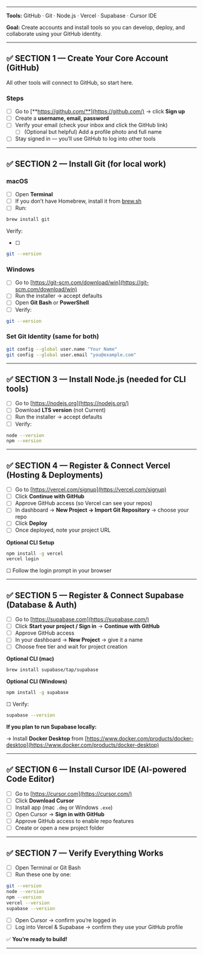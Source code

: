 
---


**Tools:** GitHub · Git · Node.js · Vercel · Supabase · Cursor IDE


**Goal:** Create accounts and install tools so you can develop, deploy, and collaborate using your GitHub identity.


---


## ✅ SECTION 1 — Create Your Core Account (GitHub)


All other tools will connect to GitHub, so start here.


### Steps

- [ ] Go to [**https://github.com/**](https://github.com/) → click **Sign up**
- [ ] Create a **username, email, password**
- [ ] Verify your email (check your inbox and click the GitHub link)
	- [ ] (Optional but helpful) Add a profile photo and full name
- [ ] Stay signed in — you’ll use GitHub to log into other tools

---


## ✅ SECTION 2 — Install Git (for local work)


### macOS

- [ ] Open **Terminal**
- [ ] If you don’t have Homebrew, install it from [brew.sh](https://brew.sh/)
- [ ] Run:

```bash
brew install git

```


Verify:

- [ ] 

```bash
git --version

```


### Windows

- [ ] Go to [https://git-scm.com/download/win](https://git-scm.com/download/win)
- [ ] Run the installer → accept defaults
- [ ] Open **Git Bash** or **PowerShell**
- [ ] Verify:

```bash
git --version

```


### Set Git Identity (same for both)


```bash
git config --global user.name "Your Name"
git config --global user.email "you@example.com"

```


---


## ✅ SECTION 3 — Install Node.js (needed for CLI tools)

- [ ] Go to [https://nodejs.org](https://nodejs.org/)
- [ ] Download **LTS version** (not Current)
- [ ] Run the installer → accept defaults
- [ ] Verify:

```bash
node --version
npm --version

```


---


## ✅ SECTION 4 — Register & Connect Vercel (Hosting & Deployments)

- [ ] Go to [https://vercel.com/signup](https://vercel.com/signup)
- [ ] Click **Continue with GitHub**
- [ ] Approve GitHub access (so Vercel can see your repos)
- [ ] In dashboard → **New Project → Import Git Repository** → choose your repo
- [ ] Click **Deploy**
- [ ] Once deployed, note your project URL

**Optional CLI Setup**


```bash
npm install -g vercel
vercel login

```


☐ Follow the login prompt in your browser


---


## ✅ SECTION 5 — Register & Connect Supabase (Database & Auth)

- [ ] Go to [https://supabase.com](https://supabase.com/)
- [ ] Click **Start your project / Sign in** → **Continue with GitHub**
- [ ] Approve GitHub access
- [ ] In your dashboard → **New Project** → give it a name
- [ ] Choose free tier and wait for project creation

**Optional CLI (mac)**


```bash
brew install supabase/tap/supabase

```


**Optional CLI (Windows)**


```bash
npm install -g supabase

```


☐ Verify:


```bash
supabase --version

```


**If you plan to run Supabase locally:**


→ Install **Docker Desktop** from [https://www.docker.com/products/docker-desktop](https://www.docker.com/products/docker-desktop)


---


## ✅ SECTION 6 — Install Cursor IDE (AI-powered Code Editor)

- [ ] Go to [https://cursor.com](https://cursor.com/)
- [ ] Click **Download Cursor**
- [ ] Install app (mac `.dmg` or Windows `.exe`)
- [ ] Open Cursor → **Sign in with GitHub**
- [ ] Approve GitHub access to enable repo features
- [ ] Create or open a new project folder

---


## ✅ SECTION 7 — Verify Everything Works

- [ ] Open Terminal or Git Bash
- [ ] Run these one by one:

```bash
git --version
node --version
npm --version
vercel --version
supabase --version

```

- [ ] Open Cursor → confirm you’re logged in
- [ ] Log into Vercel & Supabase → confirm they use your GitHub profile

✅ **You’re ready to build!**


---

